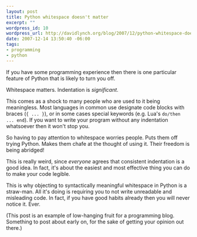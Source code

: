 ```yaml
--- 
layout: post
title: Python whitespace doesn't matter
excerpt: ""
wordpress_id: 10
wordpress_url: http://davidlynch.org/blog/2007/12/python-whitespace-doesnt-matter/
date: 2007-12-14 13:50:40 -06:00
tags: 
- programming
- python
---
```

If you have some programming experience then there is one particular feature of Python that is likely to turn you off.

Whitespace matters.  Indentation is <em>significant</em>.

This comes as a shock to many people who are used to it being meaningless.  Most languages in common use designate code blocks with braces (<code>{ ... }</code>), or in some cases special keywords (e.g. Lua's <code>do/then ... end</code>).  If you want to write your program without any indentation whatsoever then it won't stop you.

So having to pay attention to whitespace worries people.  Puts them off trying Python.  Makes them chafe at the thought of using it.  Their freedom is being abridged!

This is really weird, since <em>everyone</em> agrees that consistent indentation is a good idea.  In fact, it's about the easiest and most effective thing you can do to make your code legible.

This is why objecting to syntactically meaningful whitespace in Python is a straw-man.  All it's doing is requiring you to not write unreadable and misleading code.  In fact, if you have good habits already then you will never notice it.  Ever.

(This post is an example of low-hanging fruit for a programming blog.  Something to post about early on, for the sake of getting your opinion out there.)
